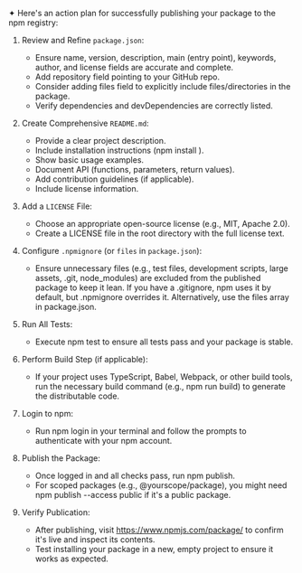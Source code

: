 ✦ Here's an action plan for successfully publishing your package to the npm registry:

   1. Review and Refine `package.json`:
       * Ensure name, version, description, main (entry point), keywords, author, and license fields are accurate and complete.
       * Add repository field pointing to your GitHub repo.
       * Consider adding files field to explicitly include files/directories in the package.
       * Verify dependencies and devDependencies are correctly listed.

   2. Create Comprehensive `README.md`:
       * Provide a clear project description.
       * Include installation instructions (npm install <package-name>).
       * Show basic usage examples.
       * Document API (functions, parameters, return values).
       * Add contribution guidelines (if applicable).
       * Include license information.

   3. Add a `LICENSE` File:
       * Choose an appropriate open-source license (e.g., MIT, Apache 2.0).
       * Create a LICENSE file in the root directory with the full license text.

   4. Configure `.npmignore` (or `files` in `package.json`):
       * Ensure unnecessary files (e.g., test files, development scripts, large assets, .git, node_modules) are excluded from the published package to
         keep it lean. If you have a .gitignore, npm uses it by default, but .npmignore overrides it. Alternatively, use the files array in
         package.json.

   5. Run All Tests:
       * Execute npm test to ensure all tests pass and your package is stable.

   6. Perform Build Step (if applicable):
       * If your project uses TypeScript, Babel, Webpack, or other build tools, run the necessary build command (e.g., npm run build) to generate the
         distributable code.

   7. Login to npm:
       * Run npm login in your terminal and follow the prompts to authenticate with your npm account.

   8. Publish the Package:
       * Once logged in and all checks pass, run npm publish.
       * For scoped packages (e.g., @yourscope/package), you might need npm publish --access public if it's a public package.

   9. Verify Publication:
       * After publishing, visit https://www.npmjs.com/package/<your-package-name> to confirm it's live and inspect its contents.
       * Test installing your package in a new, empty project to ensure it works as expected.
